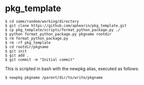 # pkg_template

```
$ cd some/random/working/directory
$ git clone https://github.com/aphearin/pkg_template.git
$ cp pkg_template/scripts/format_python_package.py ./
$ python format_python_package.py pkgname rootdir
$ rm format_python_package.py
$ rm -rf pkg_template
$ cd rootdir/pkgname
$ git init
$ git add .
$ git commit -m "Initial commit"

```
This is scripted in bash with the newpkg alias, executed as follows:

```
$ newpkg pkgname /parent/dir/to/write/pkgname
```
